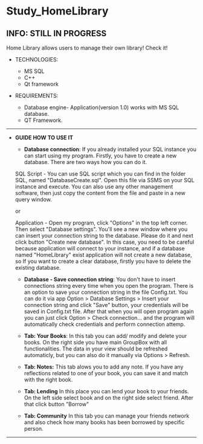 # Study_HomeLibrary

## INFO: STILL IN PROGRESS

Home Library allows users to manage their own library! Check it!

- TECHNOLOGIES:
  - MS SQL
  - C++
  - Qt framework


- REQUIREMENTS:

	- Database engine- Application(version 1.0) works with MS SQL database.
	- QT Framework.
-------------------------------------------------------------------------	

- **GUIDE HOW TO USE IT**

	- **Database connection**:
	If you already installed your SQL instance you can start using my program. Firstly, you have to create a new database. There are two ways how you can do it. 

	SQL Script - You can use SQL script which you can find in the folder SQL, named "DatabaseCreate.sql". Open this file via SSMS on your SQL instance and execute. You can also use any other management software, then just copy the content from the file and paste in a new query window.

	or 

	Application - Open my program, click "Options" in the top left corner. Then select "Database settings". You'll see a new window where you can insert your connection string to the database. Please do it and next click button "Create new database". In this case, you need to be careful because application will connect to your instance, and if a database named "HomeLibrary" exist application will not create a new database, so If you want to create a clear database, firstly you have to delete the existing database. 


	- **Database - Save connection string**:
	You don't have to insert connections string every time when you open the program. There is an option to save your connection string in the file Config.txt. You can do it via app Option > Database Settings > Insert your connection string and click "Save" button, your credentials will be saved in Config.txt file. After that when you will open program again you can just click Option > Check connection... and the program will automatically check credentials and perform connection attemp.

	- **Tab: Your Books**:
	In this tab you can add/ modify and delete your books. On the right side you have main GroupBox with all functionalities. The data in your view should be refreshed automaticly, but you can also do it manually via Options > Refresh.
	
	- **Tab: Notes:**
	This tab alows you to add any note. If you have any reflections related to one of your book, you can save it and match with the right book.  
	
	- **Tab: Lending**
	In this place you can lend your book to your friends. On the left side select book and on the right side select friend. After that click button "Borrow"
	
	- **Tab: Community**
	In this tab you can manage your friends network and also check how many books has been borrowed by specific person.
 

-------------------------------------------------------------------------



